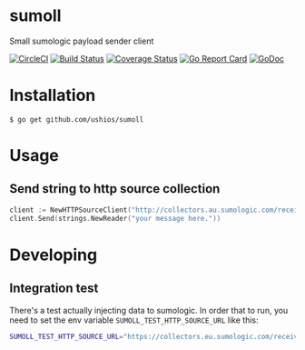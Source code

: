 # sumoll
Small sumologic payload sender client

[![CircleCI](https://circleci.com/gh/ushios/sumoll.svg?style=shield&circle-token=1fd034d3a678ace2e03a3f496736c9e8b0093935)](https://circleci.com/gh/ushios/sumoll)
[![Build Status](https://travis-ci.org/ushios/sumoll.svg?branch=master)](https://travis-ci.org/ushios/sumoll)
[![Coverage Status](https://coveralls.io/repos/github/ushios/sumoll/badge.svg?branch=feature%2Fci)](https://coveralls.io/github/ushios/sumoll?branch=feature%2Fci)
[![Go Report Card](https://goreportcard.com/badge/github.com/ushios/sumoll)](https://goreportcard.com/report/github.com/ushios/sumoll)
[![GoDoc](https://godoc.org/github.com/ushios/sumoll?status.svg)](https://godoc.org/github.com/ushios/sumoll)

# Installation

```console
$ go get github.com/ushios/sumoll
```

# Usage

## Send string to http source collection

```go
client := NewHTTPSourceClient("http://collectors.au.sumologic.com/receiver/v1/http/...")
client.Send(strings.NewReader("your message here."))
```

# Developing

## Integration test

There's a test actually injecting data to sumologic. In order that to run, you need to set the env variable 
`SUMOLL_TEST_HTTP_SOURCE_URL` like this:

```bash
SUMOLL_TEST_HTTP_SOURCE_URL="https://collectors.eu.sumologic.com/receiver/v1/http/randomCollectorURL" go test --count=1 . -v
```
